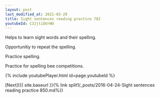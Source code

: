 ```yaml
---
layout: post
last_modified_at: 2021-03-29
title: Sight sentences reading practice 782
youtubeId: C3JjtiDUrWU
---
```

 
 
Helps to learn sight words and their spelling.

Opportunitiy to repeat the spelling. 

Practice spelling. 
 
Practice for spelling bee competitions. 
 
{% include youtubePlayer.html id=page.youtubeId %}
 
 

[Next]({{ site.baseurl }}{% link  split1/_posts/2016-04-24-Sight sentences reading practice 850.md%})
 
